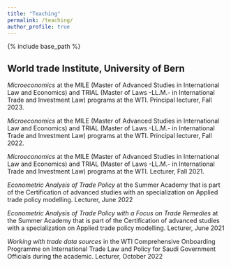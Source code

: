 ```yaml
---
title: "Teaching"
permalink: /teaching/
author_profile: true
---
```


{% include base_path %}


## World trade Institute, University of Bern
*Microeconomics* at the MILE (Master of Advanced Studies in International Law and Economics) and TRIAL (Master of Laws -LL.M.- in International Trade and Investment Law) programs at the WTI.
Principal lecturer, Fall 2023.

*Microeconomics* at the MILE (Master of Advanced Studies in International Law and Economics) and  TRIAL (Master of Laws -LL.M.- in International Trade and Investment Law) programs at the WTI.
Principal lecturer, Fall 2022.

*Microeconomics* at the MILE (Master of Advanced Studies in International Law and Economics) and  TRIAL (Master of Laws -LL.M.- in International Trade and Investment Law) programs at the WTI.
Lecturer, Fall 2021.

*Econometric Analysis of Trade Policy* at the Summer Academy that is part of the Certification of advanced studies with an specialization on Applied trade policy modelling. Lecturer, June 2022

*Econometric Analysis of Trade Policy with a Focus on Trade Remedies* at the Summer Academy that is part of the Certification of advanced studies with a specialization on Applied trade policy modelling. Lecturer, June 2021

*Working with trade data sources* in the WTI Comprehensive Onboarding Programme on International Trade Law and Policy for Saudi Government Officials during the academic. Lecturer, October 2022

